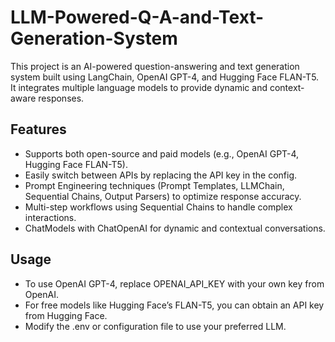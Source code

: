 # LLM-Powered-Q-A-and-Text-Generation-System
This project is an AI-powered question-answering and text generation system built using LangChain, OpenAI GPT-4, and Hugging Face FLAN-T5. It integrates multiple language models to provide dynamic and context-aware responses.

## Features
* Supports both open-source and paid models (e.g., OpenAI GPT-4, Hugging Face FLAN-T5).
* Easily switch between APIs by replacing the API key in the config.
* Prompt Engineering techniques (Prompt Templates, LLMChain, Sequential Chains, Output Parsers) to optimize response accuracy.
* Multi-step workflows using Sequential Chains to handle complex interactions.
* ChatModels with ChatOpenAI for dynamic and contextual conversations.

## Usage
* To use OpenAI GPT-4, replace OPENAI_API_KEY with your own key from OpenAI.
* For free models like Hugging Face’s FLAN-T5, you can obtain an API key from Hugging Face.
* Modify the .env or configuration file to use your preferred LLM.
